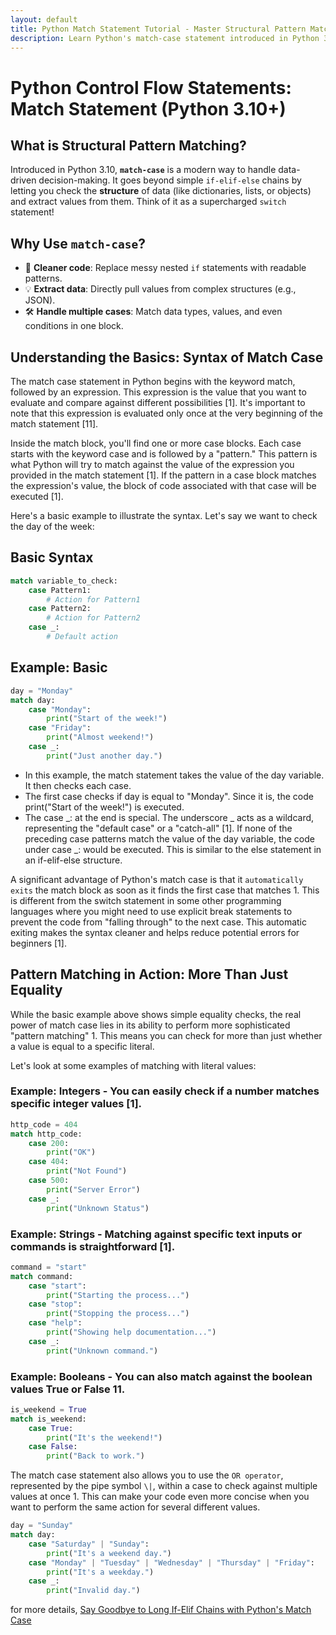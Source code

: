 ```yaml
---
layout: default
title: Python Match Statement Tutorial - Master Structural Pattern Matching with Examples.
description: Learn Python's match-case statement introduced in Python 3.10. Explore structural pattern matching with examples, syntax, and practical use cases for cleaner and efficient code.
---
```


# Python Control Flow Statements: Match Statement (Python 3.10+)

## **What is Structural Pattern Matching?**  

Introduced in Python 3.10, **`match-case`** is a modern way to handle data-driven decision-making. It goes beyond simple `if-elif-else` chains by letting you check the **structure** of data (like dictionaries, lists, or objects) and extract values from them. Think of it as a supercharged `switch` statement!

## **Why Use `match-case`?**  
- 🎯 **Cleaner code**: Replace messy nested `if` statements with readable patterns.  
- 💡 **Extract data**: Directly pull values from complex structures (e.g., JSON).  
- 🛠️ **Handle multiple cases**: Match data types, values, and even conditions in one block.

## Understanding the Basics: Syntax of Match Case

The match case statement in Python begins with the keyword match, followed by an expression. This expression is the value that you want to evaluate and compare against different possibilities [1]. It's important to note that this expression is evaluated only once at the very beginning of the match statement [11].

Inside the match block, you'll find one or more case blocks. Each case starts with the keyword case and is followed by a "pattern." This pattern is what Python will try to match against the value of the expression you provided in the match statement [1]. If the pattern in a case block matches the expression's value, the block of code associated with that case will be executed [1].

Here's a basic example to illustrate the syntax. Let's say we want to check the day of the week:

## **Basic Syntax**  
```python
match variable_to_check:
    case Pattern1:
        # Action for Pattern1
    case Pattern2:
        # Action for Pattern2
    case _:
        # Default action
```


## Example: Basic

```python
day = "Monday"
match day:
    case "Monday":
        print("Start of the week!")
    case "Friday":
        print("Almost weekend!")
    case _:
        print("Just another day.")
```

- In this example, the match statement takes the value of the day variable. It then checks each case. 
- The first case checks if day is equal to "Monday". Since it is, the code print("Start of the week!") is executed.
- The case _: at the end is special. The underscore _ acts as a wildcard, representing the "default case" or a "catch-all" [1]. If none of the preceding case patterns match the value of the day variable, the code under case _: would be executed. This is similar to the else statement in an if-elif-else structure.

A significant advantage of Python's match case is that it `automatically exits` the match block as soon as it finds the first case that matches 1. This is different from the switch statement in some other programming languages where you might need to use explicit break statements to prevent the code from "falling through" to the next case. This automatic exiting makes the syntax cleaner and helps reduce potential errors for beginners [1].

## Pattern Matching in Action: More Than Just Equality

While the basic example above shows simple equality checks, the real power of match case lies in its ability to perform more sophisticated "pattern matching" 1. This means you can check for more than just whether a value is equal to a specific literal.

Let's look at some examples of matching with literal values:

### Example: Integers - You can easily check if a number matches specific integer values [1].

```python
http_code = 404
match http_code:
    case 200:
        print("OK")
    case 404:
        print("Not Found")
    case 500:
        print("Server Error")
    case _:
        print("Unknown Status")
```
<script async src="https://pagead2.googlesyndication.com/pagead/js/adsbygoogle.js?client=ca-pub-1602443888929206"
     crossorigin="anonymous"></script>
<ins class="adsbygoogle"
     style="display:block; text-align:center;"
     data-ad-layout="in-article"
     data-ad-format="fluid"
     data-ad-client="ca-pub-1602443888929206"
     data-ad-slot="6296238623"></ins>
<script>
     (adsbygoogle = window.adsbygoogle || []).push({});
</script>

### Example: Strings - Matching against specific text inputs or commands is straightforward [1].

```python
command = "start"
match command:
    case "start":
        print("Starting the process...")
    case "stop":
        print("Stopping the process...")
    case "help":
        print("Showing help documentation...")
    case _:
        print("Unknown command.")
```

### Example: Booleans - You can also match against the boolean values True or False 11.

```python
is_weekend = True
match is_weekend:
    case True:
        print("It's the weekend!")
    case False:
        print("Back to work.")
```

The match case statement also allows you to use the `OR operator`, represented by the pipe symbol `\|`, within a case to check against multiple values at once 1. This can make your code even more concise when you want to perform the same action for several different values.

```python
day = "Sunday"
match day:
    case "Saturday" | "Sunday":
        print("It's a weekend day.")
    case "Monday" | "Tuesday" | "Wednesday" | "Thursday" | "Friday":
        print("It's a weekday.")
    case _:
        print("Invalid day.")
```
for more details, [Say Goodbye to Long If-Elif Chains with Python's Match Case](../../posts/match-case.md)
